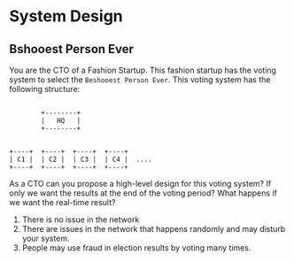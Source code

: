 # System Design

## Bshooest Person Ever

You are the CTO of a Fashion Startup.
This fashion startup has the voting system to select the `Beshooest Person Ever`. This voting system has the following structure:

```

        +--------+
        |   HQ   |
        +--------+


+----+  +----+  +----+  +----+
| C1 |  | C2 |  | C3 |  | C4 |  ....
+----+  +----+  +----+  +----+

```

As a CTO can you propose a high-level design for this voting system?
If only we want the results at the end of the voting period?
What happens if we want the real-time result?

1. There is no issue in the network
2. There are issues in the network that happens randomly and may disturb your system.
3. People may use fraud in election results by voting many times.
